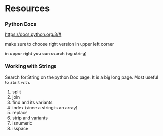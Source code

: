 # Resources 

### Python Docs  

https://docs.python.org/3/# 

make sure to choose right version in upper left corner 

in upper right you can search (eg string) 

### Working with Strings  

Search for String on the python Doc page. It is a big long page. Most useful to start with: 
   
   1) split 
   1) join
   1) find and its variants 
   1) index (since a string is an array)
   1) replace
   1) strip and variants 
   1) isnumeric 
   1) isspace 
    
